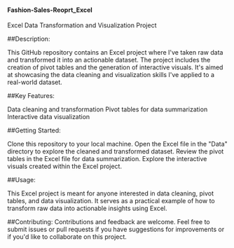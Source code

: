 #### Fashion-Sales-Reoprt_Excel
Excel Data Transformation and Visualization Project

##Description:

This GitHub repository contains an Excel project where I've taken raw data and transformed it into an actionable dataset. The project includes the creation of pivot tables and the generation of interactive visuals. It's aimed at showcasing the data cleaning and visualization skills I've applied to a real-world dataset.

##Key Features:

Data cleaning and transformation
Pivot tables for data summarization
Interactive data visualization

##Getting Started:

Clone this repository to your local machine.
Open the Excel file in the "Data" directory to explore the cleaned and transformed dataset.
Review the pivot tables in the Excel file for data summarization.
Explore the interactive visuals created within the Excel project.

##Usage:

This Excel project is meant for anyone interested in data cleaning, pivot tables, and data visualization. It serves as a practical example of how to transform raw data into actionable insights using Excel.

##Contributing:
Contributions and feedback are welcome. Feel free to submit issues or pull requests if you have suggestions for improvements or if you'd like to collaborate on this project.
